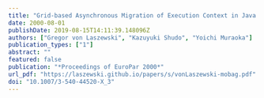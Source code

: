 ```yaml
---
title: "Grid-based Asynchronous Migration of Execution Context in Java Virtual Machines"
date: 2000-08-01
publishDate: 2019-08-15T14:11:39.148096Z
authors: ["Gregor von Laszewski", "Kazuyuki Shudo", "Yoichi Muraoka"]
publication_types: ["1"]
abstract: ""
featured: false
publication: "*Proceedings of EuroPar 2000*"
url_pdf: "https://laszewski.github.io/papers/s/vonLaszewski-mobag.pdf"
doi: "10.1007/3-540-44520-X_3"
---
```


